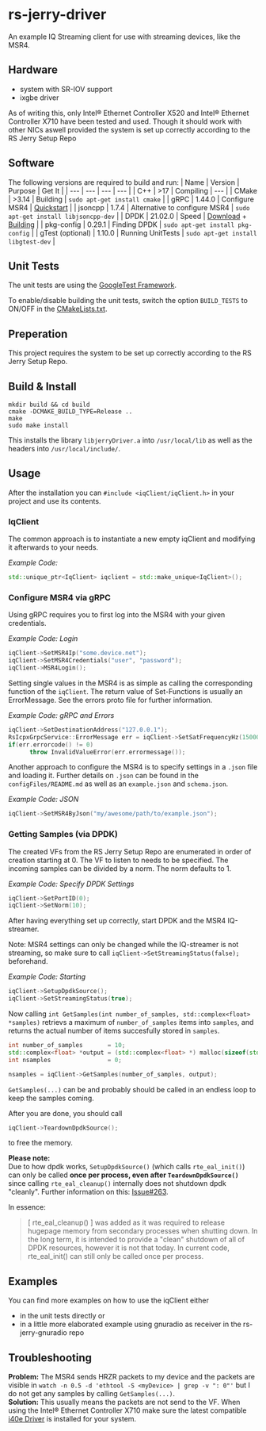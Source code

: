 # rs-jerry-driver

An example IQ Streaming client for use with streaming devices, like the MSR4.

## Hardware

- system with SR-IOV support
- ixgbe driver

As of writing this, only Intel® Ethernet Controller X520 and Intel® Ethernet Controller X710 have been tested and used. Though it should work with other NICs aswell provided the system is set up correctly according to the RS Jerry Setup Repo

## Software

The following versions are required to build and run:
| Name  | Version | Purpose | Get It |
| --- | --- | --- | --- |
| C++  | >17  | Compiling | --- |
| CMake  | >3.14  | Building | `sudo apt-get install cmake` |
| gRPC  | 1.44.0  | Configure MSR4 | [Quickstart](https://grpc.io/docs/languages/cpp/quickstart/) |
| jsoncpp  | 1.7.4 | Alternative to configure MSR4 | `sudo apt-get install libjsoncpp-dev` |
| DPDK  | 21.02.0  | Speed | [Download](https://core.dpdk.org/download/) + [Building](https://doc.dpdk.org/guides/linux_gsg/build_dpdk.html) |
| pkg-config  | 0.29.1  | Finding DPDK | `sudo apt-get install pkg-config` |
| gTest (optional)  | 1.10.0  | Running UnitTests | `sudo apt-get install libgtest-dev` |

## Unit Tests

The unit tests are using the [GoogleTest Framework](https://github.com/google/googletest).

To enable/disable building the unit tests, switch the option `BUILD_TESTS` to ON/OFF in the [CMakeLists.txt](CMakeLists.txt).

## Preperation
This project requires the system to be set up correctly according to the RS Jerry Setup Repo.

## Build & Install

```
mkdir build && cd build
cmake -DCMAKE_BUILD_TYPE=Release ..
make
sudo make install
```
This installs the library `libjerryDriver.a` into `/usr/local/lib` as well as the headers into `/usr/local/include/`.

## Usage

After the installation you can `#include <iqClient/iqClient.h>` in your project and use its contents.

### IqClient
The common approach is to instantiate a new empty iqClient and modifying it afterwards to your needs.

_Example Code:_
```c++
std::unique_ptr<IqClient> iqclient = std::make_unique<IqClient>();
```

### Configure MSR4 via gRPC
Using gRPC requires you to first log into the MSR4 with your given credentials.

_Example Code: Login_
```c++
iqClient->SetMSR4Ip("some.device.net");
iqClient->SetMSR4Credentials("user", "password");
iqClient->MSR4Login();
```

Setting single values in the MSR4 is as simple as calling the corresponding function of the `iqClient`.
The return value of Set-Functions is usually an ErrorMessage. See the errors proto file for further information.

_Example Code: gRPC and Errors_
```c++
iqClient->SetDestinationAddress("127.0.0.1");
RsIcpxGrpcService::ErrorMessage err = iqClient->SetSatFrequencyHz(1500000000);
if(err.errorcode() != 0)
      throw InvalidValueError(err.errormessage());
```

Another approach to configure the MSR4 is to specify settings in a `.json` file and loading it. Further details on `.json` can be found in the `configFiles/README.md` as well as an `example.json` and `schema.json`.

_Example Code: JSON_
```c++
iqClient->SetMSR4ByJson("my/awesome/path/to/example.json");
```

### Getting Samples (via DPDK)
The created VFs from the RS Jerry Setup Repo are enumerated in order of creation starting at 0. 
The VF to listen to needs to be specified.
The incoming samples can be divided by a norm. The norm defaults to 1.

_Example Code: Specify DPDK Settings_
```c++
iqClient->SetPortID(0);
iqClient->SetNorm(10);
```

After having everything set up correctly, start DPDK and the MSR4 IQ-streamer.

Note: MSR4 settings can only be changed while the IQ-streamer is not streaming, so make sure to call `iqClient->SetStreamingStatus(false);` beforehand.

_Example Code: Starting_
```c++
iqClient->SetupDpdkSource();
iqClient->SetStreamingStatus(true);
```

Now calling `int GetSamples(int number_of_samples, std::complex<float> *samples)` retrievs a maximum of `number_of_samples` items into `samples`, and returns the actual number of items succesfully stored in `samples`.
```c++
int number_of_samples       = 10;
std::complex<float> *output = (std::complex<float> *) malloc(sizeof(std::complex<float>) * number_of_samples);
int nsamples                = 0;

nsamples = iqClient->GetSamples(number_of_samples, output);
```
`GetSamples(...)` can be and probably should be called in an endless loop to keep the samples coming.


After you are done, you should call
```c++
iqClient->TeardownDpdkSource();
```
to free the memory.

**Please note:**\
Due to how dpdk works, `SetupDpdkSource()` (which calls `rte_eal_init()`) can only be called **once per process, even after `TeardownDpdkSource()`** since calling `rte_eal_cleanup()` internally does not shutdown dpdk "cleanly".
Further information on this: [Issue#263](https://github.com/intel-go/nff-go/issues/263).

In essence:
> [ rte_eal_cleanup() ] was added as it was required to release hugepage memory from secondary processes when shutting down. In the long term, it is intended to provide a "clean" shutdown of all of DPDK resources, however it is not that today. In current code, rte_eal_init() can still only be called once per process.


## Examples
You can find more examples on how to use the iqClient either
- in the unit tests directly or
- in a little more elaborated example using gnuradio as receiver in the rs-jerry-gnuradio repo

## Troubleshooting

**Problem:** The MSR4 sends HRZR packets to my device and the packets are visible in `watch -n 0.5 -d 'ethtool -S <myDevice> | grep -v ": 0"'` but I do not get any samples by calling `GetSamples(...)`.\
**Solution:** This usually means the packets are not send to the VF. When using the Intel® Ethernet Controller X710 make sure the latest compatible [i40e Driver](https://www.intel.com/content/www/us/en/download/18026/intel-network-adapter-driver-for-pcie-40-gigabit-ethernet-network-connections-under-linux.html) is installed for your system.
